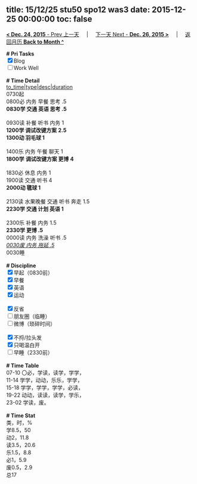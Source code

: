 title: 15/12/25 stu50 spo12 was3
date: 2015-12-25 00:00:00
toc: false
---
[**< Dec. 24, 2015** - Prev 上一天](/lifelogs/2015/12/d24.html) &nbsp; &nbsp; | &nbsp; &nbsp; [下一天 Next - **Dec. 26, 2015 >**](/lifelogs/2015/12/d26.html) &nbsp; &nbsp; |  &nbsp; &nbsp; [返回月历 **Back to Month ^**](/lifelogs/2015/12/index.html)
<br/><div><b># Pri Tasks</b></div><div><input checked="true" type="checkbox"/>Blog</div><div><input type="checkbox"/>Work Well</div><div><br/></div><div><b># Time Detail</b></div><div><u>to_time|type|desc|duration</u></div><div>0730起</div><div>0800必 内务 早餐 思考 .5</div><div><b>0830学 交通 英语 思考 .5</b></div><div><br/></div><div>0930读 补餐 听书 内务 1</div><div><b>1200学 </b><b>调试改键方案</b> <b>2.5</b></div><div><b>1300动 羽毛球 1</b></div><div><br/></div><div>1400乐 内务 午餐 聊天 1</div><div><b>1800学</b> <b>调试改键方案 更博</b> <b>4</b></div><div><br/></div><div>1830必 休息 内务 1</div><div>1900读 交通 听书 4</div><div><b>2000动 毽球 1</b></div><div><br/></div><div>2130读 水果晚餐 交通 听书 奔走 1.5</div><div><b>2230学 交通 计划 英语 1</b></div><div><br/></div><div>2300乐 补餐 内务 1.5</div><div><b>2330学 更博 .5</b></div><div>0000读 内务 洗澡 听书 .5</div><div><i><u>0030废 内务 拖延 .5</u></i></div><div>0030睡</div><div><br/></div><div><b># Discipline</b></div><div><input checked="true" type="checkbox"/>早起（0830前）</div><div><input checked="true" type="checkbox"/>早餐</div><div><input checked="true" type="checkbox"/>英语</div><div><input checked="true" type="checkbox"/>运动</div><div><br/></div><div><input checked="true" type="checkbox"/>反省</div><div><input type="checkbox"/>朋友圈（临睡）</div><div><input type="checkbox"/>微博（琐碎时间）</div><div><br/></div><div><input checked="true" type="checkbox"/>不捋/拉头发</div><div><input checked="true" type="checkbox"/>只喝温白开</div><div><input type="checkbox"/>早睡（2330前）</div><div><br/></div><div><b># Time Table</b></div><div>07-10 〇必，学读，读学，学学，</div><div>11-14 学学，动动，乐乐，学学，</div><div>15-18 学学，学学，学学，必读，</div><div>19-22 动动，读读，读学，学乐，</div><div>23-02 学读，废。</div><div><br/></div><div><b># Time Stat</b></div><div>类，时，%</div><div>学8.5，50</div><div>动2，11.8</div><div>读3.5，20.6</div><div>乐1.5，8.8</div><div>必1，5.9</div><div>废0.5，2.9</div><div>总17</div>